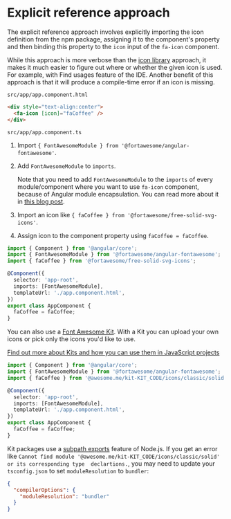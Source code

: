 # Explicit reference approach

The explicit reference approach involves explicitly importing the icon definition from the npm package, assigning it to the component's property and then binding this property to the `icon` input of the `fa-icon` component.

While this approach is more verbose than the [icon library](./icon-library.md) approach, it makes it much easier to figure out where or whether the given icon is used. For example, with Find usages feature of the IDE. Another benefit of this approach is that it will produce a compile-time error if an icon is missing.

`src/app/app.component.html`

```html
<div style="text-align:center">
  <fa-icon [icon]="faCoffee" />
</div>
```

`src/app/app.component.ts`

1. Import `{ FontAwesomeModule } from '@fortawesome/angular-fontawesome'`.
1. Add `FontAwesomeModule` to `imports`.

   Note that you need to add `FontAwesomeModule` to the `imports` of every module/component where you want to use `fa-icon` component, because of Angular module encapsulation. You can read more about it in [this blog post](https://indepth.dev/posts/1056/avoiding-common-confusions-with-modules-in-angular#module-encapsulation).
1. Import an icon like `{ faCoffee } from '@fortawesome/free-solid-svg-icons'`.
1. Assign icon to the component property using `faCoffee = faCoffee`.

```typescript
import { Component } from '@angular/core';
import { FontAwesomeModule } from '@fortawesome/angular-fontawesome';
import { faCoffee } from '@fortawesome/free-solid-svg-icons';

@Component({
  selector: 'app-root',
  imports: [FontAwesomeModule],
  templateUrl: './app.component.html',
})
export class AppComponent {
  faCoffee = faCoffee;
}
```

You can also use a [Font Awesome Kit](https://fontawesome.com/kits). With a Kit
you can upload your own icons or pick only the icons you'd like to use.

[Find out more about Kits and how you can use them in JavaScript projects](https://fontawesome.com/docs/web/setup/use-kit)

```typescript
import { Component } from '@angular/core';
import { FontAwesomeModule } from '@fortawesome/angular-fontawesome';
import { faCoffee } from '@awesome.me/kit-KIT_CODE/icons/classic/solid'; // KIT_CODE is a unique identifier for you Pro Kit

@Component({
  selector: 'app-root',
  imports: [FontAwesomeModule],
  templateUrl: './app.component.html',
})
export class AppComponent {
  faCoffee = faCoffee;
}
```

Kit packages use a [subpath exports](https://nodejs.org/api/packages.html#subpath-exports) feature of Node.js. If you
get an error like `Cannot find module '@awesome.me/kit-KIT_CODE/icons/classic/solid' or its corresponding type 
declartions.`, you may need to update your `tsconfig.json` to set `moduleResolution` to `bundler`:

```json
{
  "compilerOptions": {
    "moduleResolution": "bundler"
  }
}
```

